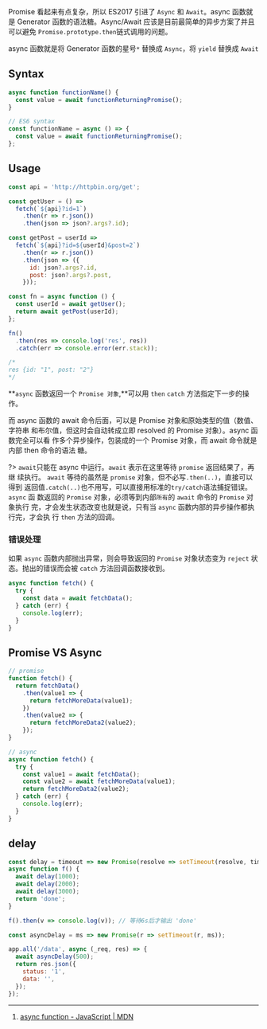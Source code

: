 Promise 看起来有点复杂，所以 ES2017 引进了 `Async` 和 `Await`。async 函数就是
Generator 函数的语法糖。Async/Await 应该是目前最简单的异步方案了并且可以避免
`Promise.prototype.then`链式调用的问题。

async 函数就是将 Generator 函数的星号`*` 替换成 `Async`，将 `yield` 替换成
`Await`

## Syntax

```js
async function functionName() {
  const value = await functionReturningPromise();
}

// ES6 syntax
const functionName = async () => {
  const value = await functionReturningPromise();
};
```

## Usage

```javascript
const api = 'http://httpbin.org/get';

const getUser = () =>
  fetch(`${api}?id=1`)
    .then(r => r.json())
    .then(json => json?.args?.id);

const getPost = userId =>
  fetch(`${api}?id=${userId}&post=2`)
    .then(r => r.json())
    .then(json => ({
      id: json?.args?.id,
      post: json?.args?.post,
    }));

const fn = async function () {
  const userId = await getUser();
  return await getPost(userId);
};

fn()
  .then(res => console.log('res', res))
  .catch(err => console.error(err.stack));

/* 
res {id: "1", post: "2"}
*/
```

**`async` 函数返回一个 `Promise 对象`,**可以用 `then` `catch` 方法指定下一步的操
作。

而 async 函数的 await 命令后面，可以是 Promise 对象和原始类型的值（数值、字符串
和布尔值，但这时会自动转成立即 resolved 的 Promise 对象）。async 函数完全可以看
作多个异步操作，包装成的一个 Promise 对象，而 await 命令就是内部 then 命令的语法
糖。

?> `await`只能在 async 中运行。`await` 表示在这里等待 `promise` 返回结果了，再继
续执行。 `await` 等待的虽然是 `promise` 对象，但不必写`.then(..)`，直接可以得到
返回值`.catch(..)`也不用写，可以直接用标准的`try/catch`语法捕捉错误。`async` 函
数返回的 `Promise` 对象，必须等到内部`所有`的 `await` 命令的 `Promise` 对象执行
完，才会发生状态改变也就是说，只有当 `async` 函数内部的异步操作都执行完，才会执
行 `then` 方法的回调。

### 错误处理

如果 `async` 函数内部抛出异常，则会导致返回的 `Promise` 对象状态变为 `reject` 状
态。抛出的错误而会被 `catch` 方法回调函数接收到。

```javascript
async function fetch() {
  try {
    const data = await fetchData();
  } catch (err) {
    console.log(err);
  }
}
```

## Promise VS Async

```javascript
// promise
function fetch() {
  return fetchData()
    .then(value1 => {
      return fetchMoreData(value1);
    })
    .then(value2 => {
      return fetchMoreData2(value2);
    });
}

// async
async function fetch() {
  try {
    const value1 = await fetchData();
    const value2 = await fetchMoreData(value1);
    return fetchMoreData2(value2);
  } catch (err) {
    console.log(err);
  }
}
```

<!--
promise
<img src='https://loremxuetengfei.oss-cn-beijing.aliyuncs.com/promise-1569826933.gif'/>
async
<img src='https://loremxuetengfei.oss-cn-beijing.aliyuncs.com/async-1569826933.gif'/> -->

## delay

```javascript
const delay = timeout => new Promise(resolve => setTimeout(resolve, timeout));
async function f() {
  await delay(1000);
  await delay(2000);
  await delay(3000);
  return 'done';
}

f().then(v => console.log(v)); // 等待6s后才输出 'done'

const asyncDelay = ms => new Promise(r => setTimeout(r, ms));

app.all('/data', async (_req, res) => {
  await asyncDelay(500);
  return res.json({
    status: '1',
    data: '',
  });
});
```

<!--

2. [async & await](https://davidwalsh.name/async-await)
3. [ES6 系列之我们来聊聊 Async · Issue #100 · mqyqingfeng/Blog](https://github.com/mqyqingfeng/Blog/issues/100)
4. [如何正确使用 async/await？](http://www.infoq.com/cn/articles/javascript-async-await-the-good-part-pitfalls-and-how-to-use?utm_campaign=rightbar_v2&utm_source=infoq&utm_medium=articles_link&utm_content=link_text)
5. [理解 async/await](https://chenhuichao.com/2017/07/18/es6/understanding-async-await/)
6. [体验异步的终极解决方案-ES7 的 Async/Await - CNode 技术社区](https://cnodejs.org/topic/5640b80d3a6aa72c5e0030b6)
7. [ASYNC/AWAIT 能够让代码更加简洁](http://www.infoq.com/cn/articles/what-is-async-await-why-should-you-care?utm_campaign=rightbar_v2&utm_source=infoq&utm_medium=articles_link&utm_content=link_text)


-->

---

1. [async function - JavaScript | MDN](https://developer.mozilla.org/zh-CN/docs/Web/JavaScript/Reference/Statements/async_function)
